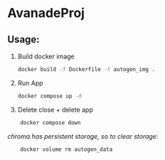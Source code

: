 # AvanadeProj

## Usage:

1. Build docker image
   ```bash
   docker build -f Dockerfile -t autogen_img .
   ```
2. Run App

   ```bash
   docker compose up -d
   ```

3. Delete close + delete app

```bash
    docker compose down
```

_chroma has persistent storage, so to clear storage:_

```bash
    docker volume rm autogen_data
```
